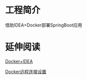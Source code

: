 # 工程简介
借助IDEA+Docker部署SpringBoot应用
# 延伸阅读
[Docker+IDEA](https://cloud.tencent.com/developer/article/1709949)

[Docker远程连接设置](https://xinchen.blog.csdn.net/article/details/100049996)

